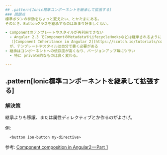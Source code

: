 ```yaml
---
## .pattern[Ionic標準コンポーネントを継承して拡張する]
### 問題点
標準ボタンの挙動をちょっと変えたい、とかたまにある。
そのとき、Buttonクラスを継承するのはあまり好ましくない。

- Componentのテンプレートやスタイルが再利用できない
  - Angular 2.3 でComponentのMetadataやLifecycleHooksなどは継承されるようになった！
  （[Component Inheritance in Angular 2](https://scotch.io/tutorials/component-inheritance-in-angular-2)）
  が、テンプレートやスタイルは自分で書く必要がある
- 継承はコンポーネントへの依存度が高くなり、バージョンアップ毎にツラい
  - 特に private的なものは良く変わる。

---
```

## .pattern[Ionic標準コンポーネントを継承して拡張する]
### 解決策
継承よりも移譲、または属性ディレクティブとか作るのがよさげ。

例:
```
  <button ion-button my-directive>
```

参考: [Component composition in Angular2 — Part 1](https://medium.com/@ttemplier/component-composition-in-angular2-part-1-33f50f402906)
